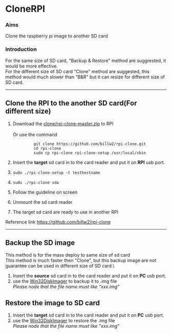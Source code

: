 CloneRPI
========

### Aims
Clone the raspberry pi image to another SD card  

### Introduction
For the same size of SD card, "Backup & Restore" method are suggrested, it would be more effective.  
For the different size of SD card "Clone" method are suggested, this method would much slower than "B&R" but it can resize for different size of SD card.

* * * * *

Clone the RPI to the another SD card(For different size)
--------------------------------------------------------

1.  Download the
    [clone/rpi-clone-master.zip](https://github.com/jackWu-esq/CloneRPI/tree/master/clone)
    to RPI \
    \
     Or use the command

    `         git clone https://github.com/billw2/rpi-clone.git`<br />
    `         cd rpi-clone`<br />
    `         sudo cp rpi-clone rpi-clone-setup /usr/local/sbin`
2.  Insert the **target** sd card in to the card reader and put it on
    **RPI** usb port.
3.  `sudo ./rpi-clone-setup -t testhostname`
4.  `sudo ./rpi-clone sda`
5.  Follow the guideline on screen
6.  Unmount the sd card reader
7.  The target sd card are ready to use in another RPI

Reference link https://github.com/billw2/rpi-clone

* * * * *

Backup the SD image
-------------------

This method is for the mass deploy to same size of sd card\
 This method is much faster then "Clone", but this backup image are not
guarantee can be used in different size of SD card.\

1.  Insert the **source** sd card in to the card reader and put it on
    **PC** usb port.
2.  use the
    [Win32DiskImager](https://sourceforge.net/projects/win32diskimager/)
    to backup it to .img file \
     *Please node that the file name must like "xxx.img"*

Restore the image to SD card
----------------------------

1.  Insert the **target** sd card in to the card reader and put it on
    **PC** usb port.
2.  use the
    [Win32DiskImager](https://sourceforge.net/projects/win32diskimager/)
    to restore the .img file \
     *Please node that the file name must like "xxx.img"*


